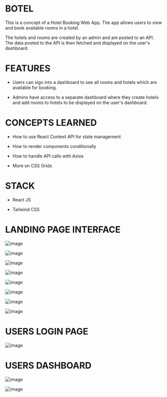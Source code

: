 # BOTEL

This is a concept of a Hotel Booking Web App. The app allows users to view and book available rooms in a hotel.

The hotels and rooms are created by an admin and are posted to an API. The data posted to the API is then fetched and displayed on the user's dashboard.

# FEATURES

- Users can sign into a dashboard to see all rooms and hotels which are available for booking.

- Admins have access to a separate dashboard where they create hotels and add rooms to hotels to be displayed on the user's dashboard.

# CONCEPTS LEARNED 

- How to use React Context API for state management

- How to render components conditionally

- How to handle API calls with Axios

- More on CSS Grids

# STACK

- React JS

- Tailwind CSS


# LANDING PAGE INTERFACE

![image](https://user-images.githubusercontent.com/83133493/199668578-892dfa29-b013-4e86-9d77-a49cbea1a637.png)

![image](https://user-images.githubusercontent.com/83133493/199668668-c93a5ca7-3067-45b8-b292-a801abae6e87.png)

![image](https://user-images.githubusercontent.com/83133493/199668716-8e863b7f-eaca-4f64-b3f4-fe9003ebf020.png)

![image](https://user-images.githubusercontent.com/83133493/199668754-509cc059-0302-47ab-8a0d-54357f305d85.png)

![image](https://user-images.githubusercontent.com/83133493/199668788-3a9848e5-869a-4d8a-8cc6-5cab3a280ce0.png)

![image](https://user-images.githubusercontent.com/83133493/199668870-d8eb8acb-1185-4247-a3ee-4b05addddf2a.png)

![image](https://user-images.githubusercontent.com/83133493/199668927-929a5561-db2e-4879-9556-f11e7d84440d.png)

![image](https://user-images.githubusercontent.com/83133493/199668991-44e95f36-3b11-4cf7-b402-7bb5986f285b.png)

# USERS LOGIN PAGE

![image](https://user-images.githubusercontent.com/83133493/199669034-3d921279-5e7c-4b54-b2b1-8117e51140c4.png)

# USERS DASHBOARD

![image](https://user-images.githubusercontent.com/83133493/199669093-466114fa-5f85-48c5-9486-aa4c7c35ddbf.png)

![image](https://user-images.githubusercontent.com/83133493/199669126-e6550947-1fd0-42f8-a400-47af29bfbe97.png)


